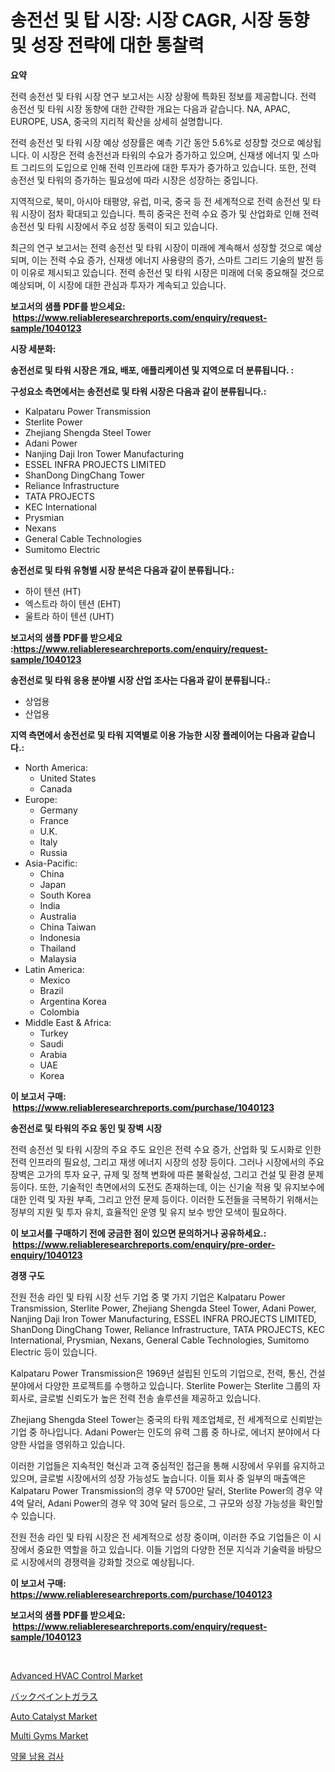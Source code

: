 <p><h1>송전선 및 탑 시장: 시장 CAGR, 시장 동향 및 성장 전략에 대한 통찰력</h1></p><p><strong>요약</strong></p>
<p><p>전력 송전선 및 타워 시장 연구 보고서는 시장 상황에 특화된 정보를 제공합니다. 전력 송전선 및 타워 시장 동향에 대한 간략한 개요는 다음과 같습니다. NA, APAC, EUROPE, USA, 중국의 지리적 확산을 상세히 설명합니다.</p><p>전력 송전선 및 타워 시장 예상 성장률은 예측 기간 동안 5.6%로 성장할 것으로 예상됩니다. 이 시장은 전력 송전선과 타워의 수요가 증가하고 있으며, 신재생 에너지 및 스마트 그리드의 도입으로 인해 전력 인프라에 대한 투자가 증가하고 있습니다. 또한, 전력 송전선 및 타워의 증가하는 필요성에 따라 시장은 성장하는 중입니다.</p><p>지역적으로, 북미, 아시아 태평양, 유럽, 미국, 중국 등 전 세계적으로 전력 송전선 및 타워 시장이 점차 확대되고 있습니다. 특히 중국은 전력 수요 증가 및 산업화로 인해 전력 송전선 및 타워 시장에서 주요 성장 동력이 되고 있습니다.</p><p>최근의 연구 보고서는 전력 송전선 및 타워 시장이 미래에 계속해서 성장할 것으로 예상되며, 이는 전력 수요 증가, 신재생 에너지 사용량의 증가, 스마트 그리드 기술의 발전 등이 이유로 제시되고 있습니다. 전력 송전선 및 타워 시장은 미래에 더욱 중요해질 것으로 예상되며, 이 시장에 대한 관심과 투자가 계속되고 있습니다.</p></p>
<p><strong>보고서의 샘플 PDF를 받으세요: &nbsp;<a href="https://www.reliableresearchreports.com/enquiry/request-sample/1040123">https://www.reliableresearchreports.com/enquiry/request-sample/1040123</a></strong></p>
<p><strong>시장 세분화:</strong></p>
<p><strong> 송전선로 및 타워 시장은 개요, 배포, 애플리케이션 및 지역으로 더 분류됩니다. :</strong></p>
<p><strong>구성요소 측면에서는 송전선로 및 타워 시장은 다음과 같이 분류됩니다.:</strong></p>
<p><ul><li>Kalpataru Power Transmission</li><li>Sterlite Power</li><li>Zhejiang Shengda Steel Tower</li><li>Adani Power</li><li>Nanjing Daji Iron Tower Manufacturing</li><li>ESSEL INFRA PROJECTS LIMITED</li><li>ShanDong DingChang Tower</li><li>Reliance Infrastructure</li><li>TATA PROJECTS</li><li>KEC International</li><li>Prysmian</li><li>Nexans</li><li>General Cable Technologies</li><li>Sumitomo Electric</li></ul></p>
<p><strong> 송전선로 및 타워 유형별 시장 분석은 다음과 같이 분류됩니다.:</strong></p>
<p><ul><li>하이 텐션 (HT)</li><li>엑스트라 하이 텐션 (EHT)</li><li>울트라 하이 텐션 (UHT)</li></ul></p>
<p><strong>보고서의 샘플 PDF를 받으세요 :<a href="https://www.reliableresearchreports.com/enquiry/request-sample/1040123">https://www.reliableresearchreports.com/enquiry/request-sample/1040123</a></strong></p>
<p><strong> 송전선로 및 타워 응용 분야별 시장 산업 조사는 다음과 같이 분류됩니다.:</strong></p>
<p><ul><li>상업용</li><li>산업용</li></ul></p>
<p><strong>지역 측면에서 송전선로 및 타워 지역별로 이용 가능한 시장 플레이어는 다음과 같습니다.:</strong></p>
<p><ul>
    <li>
        North America:
        <ul>
            <li>United States</li>
            <li>Canada</li>
        </ul>
    </li>
    <li>
        Europe:
        <ul>
            <li>Germany</li>
            <li>France</li>
            <li>U.K.</li>
            <li>Italy</li>
            <li>Russia</li>
        </ul>
    </li>
    <li>
        Asia-Pacific:
        <ul>
            <li>China</li>
            <li>Japan</li>
            <li>South Korea</li>
            <li>India</li>
            <li>Australia</li>
            <li>China Taiwan</li>
            <li>Indonesia</li>
            <li>Thailand</li>
            <li>Malaysia</li>
        </ul>
    </li>
    <li>
        Latin America:
        <ul>
            <li>Mexico</li>
            <li>Brazil</li>
            <li>Argentina Korea</li>
            <li>Colombia</li>
        </ul>
    </li>
    <li>
        Middle East & Africa:
        <ul>
            <li>Turkey</li>
            <li>Saudi</li>
            <li>Arabia</li>
            <li>UAE</li>
            <li>Korea</li>
        </ul>
    </li>
    </ul></p>
<p><strong>이 보고서 구매: &nbsp;<a href="https://www.reliableresearchreports.com/purchase/1040123">https://www.reliableresearchreports.com/purchase/1040123</a></strong></p>
<p><strong>송전선로 및 타워의 주요 동인 및 장벽 시장</strong></p>
<p><p>전력 송전선 및 타워 시장의 주요 주도 요인은 전력 수요 증가, 산업화 및 도시화로 인한 전력 인프라의 필요성, 그리고 재생 에너지 시장의 성장 등이다. 그러나 시장에서의 주요 장벽은 고가의 투자 요구, 규제 및 정책 변화에 따른 불확실성, 그리고 건설 및 환경 문제 등이다. 또한, 기술적인 측면에서의 도전도 존재하는데, 이는 신기술 적용 및 유지보수에 대한 인력 및 자원 부족, 그리고 안전 문제 등이다. 이러한 도전들을 극복하기 위해서는 정부의 지원 및 투자 유치, 효율적인 운영 및 유지 보수 방안 모색이 필요하다.</p></p>
<p><strong>이 보고서를 구매하기 전에 궁금한 점이 있으면 문의하거나 공유하세요.: &nbsp;<a href="https://www.reliableresearchreports.com/enquiry/pre-order-enquiry/1040123">https://www.reliableresearchreports.com/enquiry/pre-order-enquiry/1040123</a></strong></p>
<p><strong>경쟁 구도</strong></p>
<p><p>전원 전송 라인 및 타워 시장 선두 기업 중 몇 가지 기업은 Kalpataru Power Transmission, Sterlite Power, Zhejiang Shengda Steel Tower, Adani Power, Nanjing Daji Iron Tower Manufacturing, ESSEL INFRA PROJECTS LIMITED, ShanDong DingChang Tower, Reliance Infrastructure, TATA PROJECTS, KEC International, Prysmian, Nexans, General Cable Technologies, Sumitomo Electric 등이 있습니다.</p><p>Kalpataru Power Transmission은 1969년 설립된 인도의 기업으로, 전력, 통신, 건설 분야에서 다양한 프로젝트를 수행하고 있습니다. Sterlite Power는 Sterlite 그룹의 자회사로, 글로벌 신뢰도가 높은 전력 전송 솔루션을 제공하고 있습니다.</p><p>Zhejiang Shengda Steel Tower는 중국의 타워 제조업체로, 전 세계적으로 신뢰받는 기업 중 하나입니다. Adani Power는 인도의 유력 그룹 중 하나로, 에너지 분야에서 다양한 사업을 영위하고 있습니다.</p><p>이러한 기업들은 지속적인 혁신과 고객 중심적인 접근을 통해 시장에서 우위를 유지하고 있으며, 글로벌 시장에서의 성장 가능성도 높습니다. 이들 회사 중 일부의 매출액은 Kalpataru Power Transmission의 경우 약 5700만 달러, Sterlite Power의 경우 약 4억 달러, Adani Power의 경우 약 30억 달러 등으로, 그 규모와 성장 가능성을 확인할 수 있습니다.</p><p>전원 전송 라인 및 타워 시장은 전 세계적으로 성장 중이며, 이러한 주요 기업들은 이 시장에서 중요한 역할을 하고 있습니다. 이들 기업의 다양한 전문 지식과 기술력을 바탕으로 시장에서의 경쟁력을 강화할 것으로 예상됩니다.</p></p>
<p><strong>이 보고서 구매: &nbsp; <a href="https://www.reliableresearchreports.com/purchase/1040123">https://www.reliableresearchreports.com/purchase/1040123</a></strong></p>
<p><strong>보고서의 샘플 PDF를 받으세요: &nbsp;<a href="https://www.reliableresearchreports.com/enquiry/request-sample/1040123">https://www.reliableresearchreports.com/enquiry/request-sample/1040123</a></strong><strong></strong></p>
<p>&nbsp;</p>
<p><p><a href="https://view.publitas.com/reportprime-1/advanced-hvac-control-market-research-report-the-key-to-successful-business-strategy-forecasted-for-period-from-2024-2031/">Advanced HVAC Control Market</a></p><p><a href="https://github.com/ycmtqqhvk3273/Market-Research-Report-List-1/blob/main/35350424673.md">バックペイントガラス</a></p><p><a href="https://full-wildebeest-80b.notion.site/Decoding-the-Auto-Catalyst-Market-A-Deep-Dive-into-the-Latest-Market-Trends-Market-Segmentation-a-c8e7233857864a1789509910ce730966">Auto Catalyst Market</a></p><p><a href="https://github.com/irfadac/Market-Research-Report-List-2/blob/main/multi-gyms-market.md">Multi Gyms Market</a></p><p><a href="https://github.com/lkwggful07722/Market-Research-Report-List-1/blob/main/12681104186.md">약물 남용 검사</a></p></p>